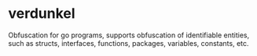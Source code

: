 # verdunkel
Obfuscation for go programs, supports obfuscation of identifiable entities, such as structs, interfaces, functions, packages, variables, constants, etc.
